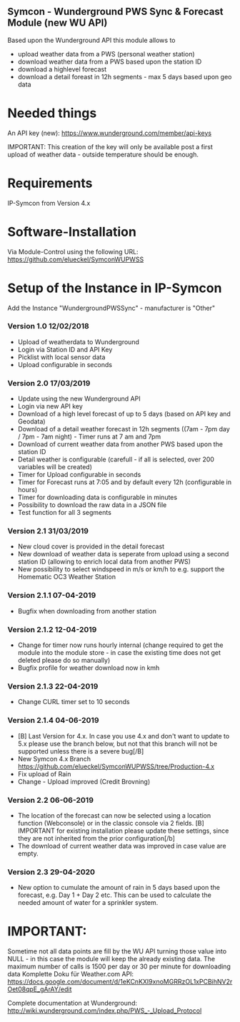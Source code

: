 ## Symcon - Wunderground PWS Sync & Forecast Module (new WU API)
Based upon the Wunderground API this module allows to

* upload weather data from a PWS (personal weather station)
* download weather data from a PWS based upon the station ID
* download a highlevel forecast
* download a detail foreast in 12h segments - max 5 days based upon geo data

# Needed things
An API key (new): https://www.wunderground.com/member/api-keys

IMPORTANT: This creation of the key will only be available post a first upload of weather data - outside temperature should be enough.

# Requirements
IP-Symcon from Version 4.x

# Software-Installation
Via Module-Control using the following URL: https://github.com/elueckel/SymconWUPWSS

# Setup of the Instance in IP-Symcon
Add the Instance "WundergroundPWSSync" - manufacturer is "Other"

### Version 1.0 12/02/2018
* Upload of weatherdata to Wunderground
* Login via Station ID and API Key
* Picklist with local sensor data
* Upload configurable in seconds

### Version 2.0 17/03/2019
* Update using the new Wunderground API
* Login via new API key
* Download of a high level forecast of up to 5 days (based on API key and Geodata)
* Download of a detail weather forecast in 12h segments ((7am - 7pm day / 7pm - 7am night) - Timer runs at 7 am and 7pm
* Download of current weather data from another PWS based upon the station ID
* Detail weather is configurable (carefull - if all is selected, over 200 variables will be created)
* Timer for Upload configurable in seconds
* Timer for Forecast runs at 7:05 and by default every 12h (configurable in hours)
* Timer for downloading data is configurable in minutes
* Possibility to download the raw data in a JSON file
* Test function for all 3 segments

### Version 2.1 31/03/2019
* New cloud cover is provided in the detail forecast
* New download of weather data is seperate from upload using a second station ID (allowing to enrich local data from another PWS)
* New possibility to select windspeed in m/s or km/h to e.g. support the Homematic OC3 Weather Station

### Version 2.1.1 07-04-2019
* Bugfix when downloading from another station

### Version 2.1.2 12-04-2019
* Change for timer now runs hourly internal (change required to get the module into the module store - in case the existing time does not get deleted please do so manually)
* Bugfix profile for weather download now in kmh

### Version 2.1.3 22-04-2019
* Change CURL timer set to 10 seconds

### Version 2.1.4 04-06-2019
* [B] Last Version for 4.x. In case you use 4.x and don't want to update to 5.x please use the branch below, but not that this branch will not be supported unless there is a severe bug[/B]
* New Symcon 4.x Branch https://github.com/elueckel/SymconWUPWSS/tree/Production-4.x
* Fix upload of Rain
* Change - Upload improved (Credit Brovning)

### Version 2.2 06-06-2019
* The location of the forecast can now be selected using a location function (Webconsole) or in the classic console via 2 fields. [B] IMPORTANT for existing installation please update these settings, since they are not inherited from the prior configuration[/b]
* The download of current weather data was improved in case value are empty.

### Version 2.3 29-04-2020
* New option to cumulate the amount of rain in 5 days based upon the forecast, e.g. Day 1 + Day 2 etc. This can be used to calculate the needed amount of water for a sprinkler system. 


# IMPORTANT:
Sometime not all data points are fill by the WU API turning those value into NULL - in this case the module will keep the already existing data.
The maximum number of calls is 1500 per day or 30 per minute for downloading data
Komplette Doku für Weather.com API: https://docs.google.com/document/d/1eKCnKXI9xnoMGRRzOL1xPCBihNV2rOet08qpE_gArAY/edit

Complete documentation at Wunderground: http://wiki.wunderground.com/index.php/PWS_-_Upload_Protocol
